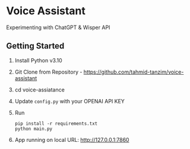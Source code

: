 # Voice Assistant
Experimenting with ChatGPT &amp; Wisper API

## Getting Started
1. Install Python v3.10
2. Git Clone from Repository - https://github.com/tahmid-tanzim/voice-assistant
3. cd voice-assiatance
4. Update `config.py` with your OPENAI API KEY
5. Run

    ```
    pip install -r requirements.txt
    python main.py
    ```
6. App running on local URL:  http://127.0.0.1:7860